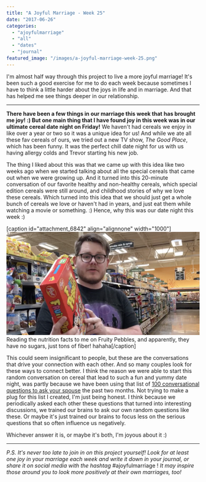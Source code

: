 ```yaml
---
title: "A Joyful Marriage - Week 25"
date: "2017-06-26"
categories: 
  - "ajoyfulmarriage"
  - "all"
  - "dates"
  - "journal"
featured_image: "/images/a-joyful-marriage-week-25.png"
---
```


I'm almost half way through this project to live a more joyful marriage! It's been such a good exercise for me to do each week because sometimes I have to think a little harder about the joys in life and in marriage. And that has helped me see things deeper in our relationship.

* * *

**There have been a few things in our marriage this week that** **has brought me joy! :) But one main thing that I have found joy in this week was in our ultimate cereal date night on Friday!** We haven't had cereals we enjoy in like over a year or two so it was a unique idea for us! And while we ate all these fav cereals of ours, we tried out a new TV show, _The Good Place_, which has been funny. It was the perfect chill date night for us with us having allergy colds and Trevor starting his new job.

The thing I liked about this was that we came up with this idea like two weeks ago when we started talking about all the special cereals that came out when we were growing up. And it turned into this 20-minute conversation of our favorite healthy and non-healthy cereals, which special edition cereals were still around, and childhood stories of why we love these cereals. Which turned into this idea that we should just get a whole bunch of cereals we love or haven't had in years, and just eat them while watching a movie or something. :) Hence, why this was our date night this week :)

\[caption id="attachment\_6842" align="alignnone" width="1000"\]![ a joyful marriage, finding joy, finding joy projects, finding joy in marriage, a joyful marriage project, marriage advice, marriage diaries, weekly marriage diaries, marriage experiences, cereal date night, unique date night ideas, newlywed advice](/images/Screen-Shot-2017-06-25-at-9.39.11-PM.png) Reading the nutrition facts to me on Fruity Pebbles, and apparently, they have no sugars, just tons of fiber! hahaha\[/caption\]

This could seem insignificant to people, but these are the conversations that drive your connection with each other. And so many couples look for these ways to connect better. I think the reason we were able to start this random conversation on cereal that lead to such a fun and yummy date night, was partly because we have been using that list of [100 conversational questions to ask your spouse](https://freshlymarried.com/100-conversational-questions-to-ask-your-spouse/) the past two months. Not trying to make a plug for this list I created, I'm just being honest. I think because we periodically asked each other these questions that turned into interesting discussions, we trained our brains to ask our own random questions like these. Or maybe it's just trained our brains to focus less on the serious questions that so often influence us negatively.

Whichever answer it is, or maybe it's both, I'm joyous about it :)

* * *

_P.S. It's never too late to join in on this project yourself! Look for at least one joy in your marriage each week and write it down in your journal, or share it on social media with the hashtag_ #ajoyfulmarriage ! _It may inspire those around you to look more positively at their own marriages, too!_
